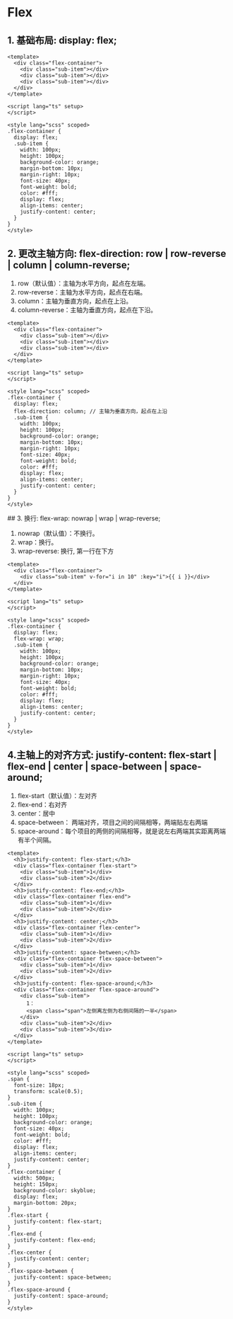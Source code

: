 # Flex
## 1. 基础布局: display: flex;
```
<template>
  <div class="flex-container">
    <div class="sub-item"></div>
    <div class="sub-item"></div>
    <div class="sub-item"></div>
  </div>
</template>

<script lang="ts" setup>
</script>

<style lang="scss" scoped>
.flex-container {
  display: flex;
  .sub-item {
    width: 100px;
    height: 100px;
    background-color: orange;
    margin-bottom: 10px;
    margin-right: 10px;
    font-size: 40px;
    font-weight: bold;
    color: #fff;
    display: flex;
    align-items: center;
    justify-content: center;
  }
}
</style>
```
<Flex />

## 2. 更改主轴方向: flex-direction: row | row-reverse | column | column-reverse;
1. row（默认值）：主轴为水平方向，起点在左端。
2. row-reverse：主轴为水平方向，起点在右端。
3. column：主轴为垂直方向，起点在上沿。
4. column-reverse：主轴为垂直方向，起点在下沿。
```
<template>
  <div class="flex-container">
    <div class="sub-item"></div>
    <div class="sub-item"></div>
    <div class="sub-item"></div>
  </div>
</template>

<script lang="ts" setup>
</script>

<style lang="scss" scoped>
.flex-container {
  display: flex;
  flex-direction: column; // 主轴为垂直方向，起点在上沿
  .sub-item {
    width: 100px;
    height: 100px;
    background-color: orange;
    margin-bottom: 10px;
    margin-right: 10px;
    font-size: 40px;
    font-weight: bold;
    color: #fff;
    display: flex;
    align-items: center;
    justify-content: center;
  }
}
</style>
```
<DirectionColumn />
## 3. 换行: flex-wrap: nowrap | wrap | wrap-reverse;

1. nowrap（默认值）：不换行。
2. wrap：换行。
3. wrap-reverse: 换行, 第一行在下方
```
<template>
  <div class="flex-container">
    <div class="sub-item" v-for="i in 10" :key="i">{{ i }}</div>
  </div>
</template>

<script lang="ts" setup>
</script>

<style lang="scss" scoped>
.flex-container {
  display: flex;
  flex-wrap: wrap;
  .sub-item {
    width: 100px;
    height: 100px;
    background-color: orange;
    margin-bottom: 10px;
    margin-right: 10px;
    font-size: 40px;
    font-weight: bold;
    color: #fff;
    display: flex;
    align-items: center;
    justify-content: center;
  }
}
</style>
```
<FlexWrap />

## 4.主轴上的对齐方式: justify-content: flex-start | flex-end | center | space-between | space-around;

1. flex-start（默认值）：左对齐
2. flex-end：右对齐
3. center：居中
4. space-between： 两端对齐，项目之间的间隔相等，两端贴左右两端
5. space-around：每个项目的两侧的间隔相等，就是说左右两端其实距离两端有半个间隔。
```
<template>
  <h3>justify-content: flex-start;</h3>
  <div class="flex-container flex-start">
    <div class="sub-item">1</div>
    <div class="sub-item">2</div>
  </div>
  <h3>justify-content: flex-end;</h3>
  <div class="flex-container flex-end">
    <div class="sub-item">1</div>
    <div class="sub-item">2</div>
  </div>
  <h3>justify-content: center;</h3>
  <div class="flex-container flex-center">
    <div class="sub-item">1</div>
    <div class="sub-item">2</div>
  </div>
  <h3>justify-content: space-between;</h3>
  <div class="flex-container flex-space-between">
    <div class="sub-item">1</div>
    <div class="sub-item">2</div>
  </div>
  <h3>justify-content: flex-space-around;</h3>
  <div class="flex-container flex-space-around">
    <div class="sub-item">
      1：
      <span class="span">左侧离左侧为右侧间隔的一半</span>
    </div>
    <div class="sub-item">2</div>
    <div class="sub-item">3</div>
  </div>
</template>

<script lang="ts" setup>
</script>

<style lang="scss" scoped>
.span {
  font-size: 18px;
  transform: scale(0.5);
}
.sub-item {
  width: 100px;
  height: 100px;
  background-color: orange;
  font-size: 40px;
  font-weight: bold;
  color: #fff;
  display: flex;
  align-items: center;
  justify-content: center;
}
.flex-container {
  width: 500px;
  height: 150px;
  background-color: skyblue;
  display: flex;
  margin-bottom: 20px;
}
.flex-start {
  justify-content: flex-start;
}
.flex-end {
  justify-content: flex-end;
}
.flex-center {
  justify-content: center;
}
.flex-space-between {
  justify-content: space-between;
}
.flex-space-around {
  justify-content: space-around;
}
</style>
```
<JustifyContent />
<script lang="ts" setup>
  import Flex from './components/Flex.vue'
  import DirectionColumn from './components/DirectionColumn.vue'
  import FlexWrap from './components/FlexWrap.vue'
  import JustifyContent from './components/JustifyContent.vue'
</script>